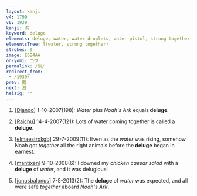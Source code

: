 ```yaml
---
layout: kanji
v4: 1799
v6: 1939
kanji: 洪
keyword: deluge
elements: deluge, water, water droplets, water pistol, strung together, salad, animal legs, eight
elementsTree: l(water, strung together)
strokes: 9
image: E6B4AA
on-yomi: コウ
permalink: /洪/
redirect_from:
 - /1939/
prev: 戴
next: 港
heisig: ""
---
```


1) [<a href="http://kanji.koohii.com/profile/Django">Django</a>] 1-10-2007(198): <em>Water</em> plus <em>Noah&#039;s Ark</em> equals<strong> deluge</strong>.

2) [<a href="http://kanji.koohii.com/profile/Raichu">Raichu</a>] 14-4-2007(121): Lots of water coming together is called a<strong> deluge</strong>.

3) [<a href="http://kanji.koohii.com/profile/elmaestrokgb">elmaestrokgb</a>] 29-7-2009(11): Even as the <em>water</em> was rising, somehow Noah got <em>together</em> all the right animals before the<strong> deluge</strong> began in earnest.

4) [<a href="http://kanji.koohii.com/profile/mantixen">mantixen</a>] 9-10-2008(6): I downed my <em>chicken caesar salad</em> with a<strong> deluge</strong> of <em>water</em>, and it was delugious!

5) [<a href="http://kanji.koohii.com/profile/jonusbalonus">jonusbalonus</a>] 7-5-2013(2): The<strong> deluge</strong> of <em>water</em> was expected, and all were safe <em>together</em> aboard <em>Noah&#039;s Ark</em>.

